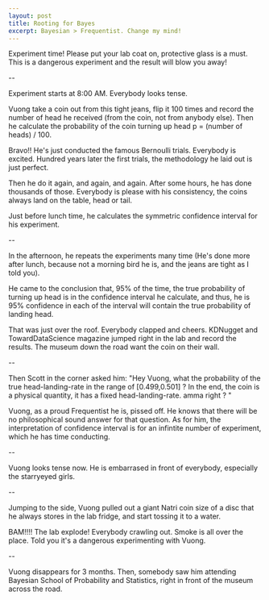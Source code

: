```yaml
---
layout: post
title: Rooting for Bayes
excerpt: Bayesian > Frequentist. Change my mind!
---
```



Experiment time! Please put your lab coat on, protective glass is a must. This is a dangerous experiment and the result will blow you away!


--

Experiment starts at 8:00 AM. Everybody looks tense.

Vuong take a coin out from this tight jeans, flip it 100 times and record the number of head he received (from the coin, not from anybody else). Then he calculate the probability of the coin turning up head p = (number of heads) / 100.

Bravo!! He's just conducted the famous Bernoulli trials. Everybody is excited. Hundred years later the first trials, the methodology he laid out is just perfect.


Then he do it again, and again, and again. After some hours, he has done thousands of those. Everybody is please with his consistency, the coins always land on the table, head or tail.

Just before lunch time, he calculates the symmetric confidence interval for his experiment. 


-- 


In the afternoon, he repeats the experiments many time (He's done more after lunch, because not a morning bird he is, and the jeans are tight as I told you).


He came to the conclusion that, 95% of the time, the true probability of turning up head is in the confidence interval he calculate, and thus, he is 95% confidence in each of the interval will contain the true probability of landing head.


That was just over the roof. Everybody clapped and cheers. KDNugget and TowardDataScience magazine jumped right in the lab and record the results. The museum down the road want the coin on their wall.


-- 


Then Scott in the corner asked him: "Hey Vuong, what the probability of the true head-landing-rate in the range of [0.499,0.501] ? In the end, the coin is a physical quantity, it has a fixed head-landing-rate. amma right ? "


Vuong, as a proud Frequentist he is, pissed off. He knows that there will be no philosophical sound answer for that question. As for him, the interpretation of confidence interval is for an infintite number of experiment, which he has time conducting.



--

Vuong looks tense now. He is embarrased in front of everybody, especially the starryeyed girls.


--

Jumping to the side, Vuong pulled out a giant Natri coin size of a disc that he always stores in the lab fridge, and start tossing it to a water.

BAM!!!! The lab explode! Everybody crawling out. Smoke is all over the place. Told you it's a dangerous experimenting with Vuong.


-- 



Vuong disappears for 3 months. Then, somebody saw him attending Bayesian School of Probability and Statistics, right in front of the museum across the road.



